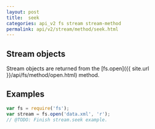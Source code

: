 ```yaml
---
layout: post
title:  seek
categories: api_v2 fs stream stream-method
permalink: api/v2/stream/method/seek.html
---
```


## Stream objects

Stream objects are returned from the [fs.open]({{ site.url }}/api/fs/method/open.html) method.

## Examples

```javascript
var fs = require('fs');
var stream = fs.open('data.xml', 'r');
// @TODO: Finish stream.seek example.
```








